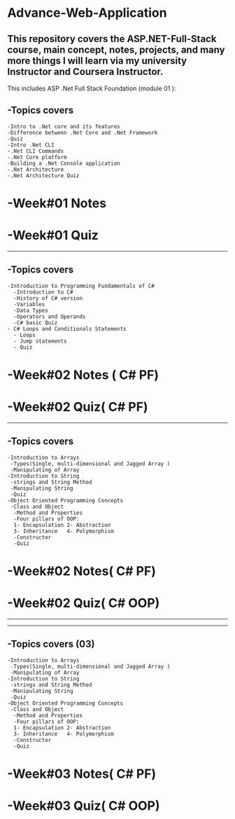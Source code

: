 # Advance-Web-Application
This repository covers the ASP.NET-Full-Stack course, main concept, notes, projects, and many more things I will learn via my university Instructor and Coursera Instructor.
------------------------------------------------------------------
This includes ASP .Net Full Stack Foundation (module 01 ):
 ## -Topics covers 
    -Intro to .Net core and its features
    -Difference between .Net Core and .Net Framework
    -Quiz
    -Intro .Net CLI
    -.Net CLI Commands 
    -.Net Core platform
    -Building a .Net Console application
    -.Net Architecture 
    -.Net Architecture Quiz
# -Week#01 Notes
# -Week#01 Quiz
------------------------------------------------------------------
## -Topics covers 
    -Introduction to Programming Fundamentals of C#
      -Introduction to C#
      -History of C# version
      -Variables
      -Data Types
      -Operators and Operands
      -C# basic Quiz
    - C# Loops and Conditionals Statements
      - Loops
      - Jump statements
      - Quiz 
# -Week#02 Notes ( C# PF)
# -Week#02 Quiz( C# PF)
------------------------------------------------------------------
## -Topics covers 
    -Introduction to Arrays
     -Types(Single, multi-dimensional and Jagged Array )
     -Manipulating of Array
    -Introduction to String 
     -strings and String Method
     -Manipulating String 
     -Quiz
    -Object Oriented Programming Concepts
     -Class and Object
      -Method and Properties
      -Four pillars of OOP:
      1- Encapsulation 2- Abstraction
      3- Inheritance   4- Polymorphism
      -Constructor
      -Quiz
# -Week#02 Notes( C# PF)
# -Week#02 Quiz( C# OOP)
------------------------------------------------------------------

------------------------------------------------------------------
## -Topics covers  (03)
    -Introduction to Arrays
     -Types(Single, multi-dimensional and Jagged Array )
     -Manipulating of Array
    -Introduction to String 
     -strings and String Method
     -Manipulating String 
     -Quiz
    -Object Oriented Programming Concepts
     -Class and Object
      -Method and Properties
      -Four pillars of OOP:
      1- Encapsulation 2- Abstraction
      3- Inheritance   4- Polymorphism
      -Constructor
      -Quiz
# -Week#03 Notes( C# PF)
# -Week#03 Quiz( C# OOP)
